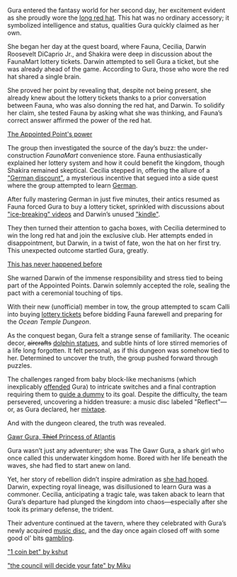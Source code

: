 Gura entered the fantasy world for her second day, her excitement evident as she proudly wore the [long red hat](https://www.youtube.com/live/bOIlLaFiiE4?feature=shared&t=482). This hat was no ordinary accessory; it symbolized intelligence and status, qualities Gura quickly claimed as her own.

She began her day at the quest board, where Fauna, Cecilia, Darwin Roosevelt DiCaprio Jr., and Shakira were deep in discussion about the FaunaMart lottery tickets. Darwin attempted to sell Gura a ticket, but she was already ahead of the game. According to Gura, those who wore the red hat shared a single brain.

She proved her point by revealing that, despite not being present, she already knew about the lottery tickets thanks to a prior conversation between Fauna, who was also donning the red hat, and Darwin. To solidify her claim, she tested Fauna by asking what she was thinking, and Fauna’s correct answer affirmed the power of the red hat.

[The Appointed Point's power](#embed:https://www.youtube.com/live/bOIlLaFiiE4?t=648)

The group then investigated the source of the day’s buzz: the under-construction *FaunaMart* convenience store. Fauna enthusiastically explained her lottery system and how it could benefit the kingdom, though Shakira remained skeptical. Cecilia stepped in, offering the allure of a ["German discount"](https://www.youtube.com/live/bOIlLaFiiE4?feature=shared&t=1123), a mysterious incentive that segued into a side quest where the group attempted to learn [German](https://www.youtube.com/live/bOIlLaFiiE4?feature=shared&t=1210).

After fully mastering German in just five minutes, their antics resumed as Fauna forced Gura to buy a lottery ticket, sprinkled with discussions about ["ice-breaking" videos](https://www.youtube.com/live/bOIlLaFiiE4?feature=shared&t=1785) and Darwin’s unused ["kindle"](https://www.youtube.com/live/bOIlLaFiiE4?feature=shared&t=1937).

They then turned their attention to gacha boxes, with Cecilia determined to win the long red hat and join the exclusive club. Her attempts ended in disappointment, but Darwin, in a twist of fate, won the hat on her first try. This unexpected outcome startled Gura, greatly.

[This has never happened before](#embed:https://www.youtube.com/live/bOIlLaFiiE4?t=2111)

She warned Darwin of the immense responsibility and stress tied to being part of the Appointed Points. Darwin solemnly accepted the role, sealing the pact with a ceremonial touching of tips.

With their new (unofficial) member in tow, the group attempted to scam Calli into buying [lottery tickets](https://www.youtube.com/live/bOIlLaFiiE4?feature=shared&t=2658) before bidding Fauna farewell and preparing for the *Ocean Temple Dungeon*.

As the conquest began, Gura felt a strange sense of familiarity. The oceanic decor, ~~aircrafts~~ [dolphin statues](https://www.youtube.com/live/bOIlLaFiiE4?feature=shared&t=5735), and subtle hints of lore stirred memories of a life long forgotten. It felt personal, as if this dungeon was somehow tied to her. Determined to uncover the truth, the group pushed forward through puzzles.

The challenges ranged from baby block-like mechanisms (which inexplicably [offended](https://www.youtube.com/live/bOIlLaFiiE4?feature=shared&t=5870) Gura) to intricate switches and a final contraption requiring them to [guide a dummy](https://www.youtube.com/live/bOIlLaFiiE4?feature=shared&t=6604) to its goal. Despite the difficulty, the team persevered, uncovering a hidden treasure: a music disc labeled "Reflect"—or, as Gura declared, her [mixtape](https://www.youtube.com/live/bOIlLaFiiE4?feature=shared&t=8434).

And with the dungeon cleared, the truth was revealed.

[Gawr Gura, ~~Thief~~ Princess of Atlantis](#embed:https://www.youtube.com/live/bOIlLaFiiE4?t=8698)

Gura wasn’t just any adventurer; she was The Gawr Gura, a shark girl who once called this underwater kingdom home. Bored with her life beneath the waves, she had fled to start anew on land.

Yet, her story of rebellion didn’t inspire admiration as [she had hoped](https://www.youtube.com/live/bOIlLaFiiE4?feature=shared&t=8786). Darwin, expecting royal lineage, was disillusioned to learn Gura was a commoner. Cecilia, anticipating a tragic tale, was taken aback to learn that Gura’s departure had plunged the kingdom into chaos—especially after she took its primary defense, the trident.

Their adventure continued at the tavern, where they celebrated with Gura’s newly acquired [music disc](https://www.youtube.com/live/bOIlLaFiiE4?feature=shared&t=9204), and the day once again closed off with some good ol' bits [gambling](https://www.youtube.com/live/bOIlLaFiiE4?feature=shared&t=9761).

["1 coin bet" by kshut](https://x.com/shutowl/status/1830517595768000529)

["the council will decide your fate" by Miku](https://x.com/Mikururun/status/1830701638472081531)
